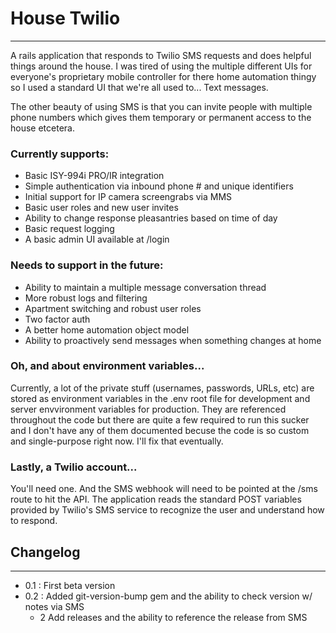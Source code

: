 # House Twilio
-----------
A rails application that responds to Twilio SMS requests and does helpful things around the house. I was tired of using the multiple different UIs for everyone's proprietary mobile controller for there home automation thingy so I used a standard UI that we're all used to... Text messages.

The other beauty of using SMS is that you can invite people with multiple phone numbers which gives them temporary or permanent access to the house etcetera.

### Currently supports:
  - Basic ISY-994i PRO/IR integration
  - Simple authentication via inbound phone # and unique identifiers
  - Initial support for IP camera screengrabs via MMS
  - Basic user roles and new user invites
  - Ability to change response pleasantries based on time of day
  - Basic request logging
  - A basic admin UI available at /login

### Needs to support in the future:
 - Ability to maintain a multiple message conversation thread
 - More robust logs and filtering
 - Apartment switching and robust user roles
 - Two factor auth
 - A better home automation object model
 - Ability to proactively send messages when something changes at home

### Oh, and about environment variables...

Currently, a lot of the private stuff (usernames, passwords, URLs, etc) are stored as environment variables in the .env root file for development and server envvironment variables for production. They are referenced throughout the code but there are quite a few required to run this sucker and I don't have any of them documented becuse the code is so custom and single-purpose right now. I'll fix that eventually.

### Lastly, a Twilio account...
You'll need one. And the SMS webhook will need to be pointed at the /sms route to hit the API. The application reads the standard POST variables provided by Twilio's SMS service to recognize the user and understand how to respond.



## Changelog
----------------
 - 0.1 : First beta version
 - 0.2 : Added git-version-bump gem and the ability to check version w/ notes via SMS
   - 2 Add releases and the ability to reference the release from SMS


